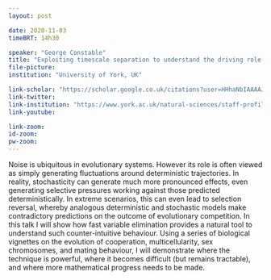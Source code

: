 ```yaml
---
layout: post

date: 2020-11-03
timeBRT: 14h30

speaker: "George Constable"
title: "Exploiting timescale separation to understand the driving role of noise in evolution. "
file-picture: 
institution: "University of York, UK"

link-scholar: "https://scholar.google.co.uk/citations?user=HHhaNbIAAAAJ&hl=en"
link-twitter: 
link-institution: "https://www.york.ac.uk/natural-sciences/staff-profiles/george-constable/"
link-youtube:

link-zoom: 
id-zoom: 
pw-zoom: 
---
```


Noise is ubiquitous in evolutionary systems. However its role is often viewed as simply generating fluctuations around deterministic trajectories. In reality, stochasticity can generate much more pronounced effects, even generating selective pressures working against those predicted deterministically. In extreme scenarios, this can even lead to selection reversal, whereby analogous deterministic and stochastic models make contradictory predictions on the outcome of evolutionary competition. In this talk I will show how fast variable elimination provides a natural tool to understand such counter-intuitive behaviour. Using a series of biological vignettes on the evolution of cooperation, multicellularity, sex chromosomes, and mating behaviour, I will demonstrate where the technique is powerful, where it becomes difficult (but remains tractable), and where more mathematical progress needs to be made. 
